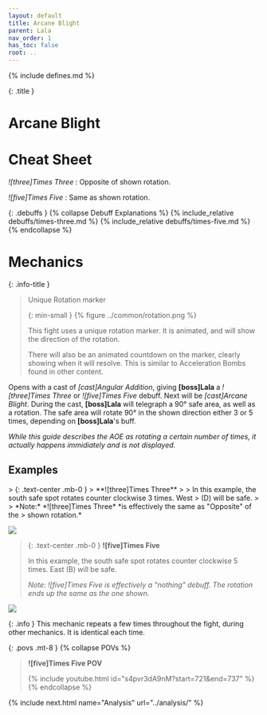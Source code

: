 ```yaml
---
layout: default
title: Arcane Blight
parent: Lala
nav_order: 1
has_toc: false
root: ..
---
```


{% include defines.md %}

{: .title }
# Arcane Blight

# Cheat Sheet

*![three]Times Three*
: Opposite of shown rotation.

*![five]Times Five*
: Same as shown rotation.

{: .debuffs }
{% collapse Debuff Explanations %}
{% include_relative debuffs/times-three.md %}
{% include_relative debuffs/times-five.md %}
{% endcollapse %}

# Mechanics

{: .info-title }
> Unique Rotation marker
>
> {: min-small }
> {% figure ../common/rotation.png %}
>
> This fight uses a unique rotation marker. It is animated, and will show the
> direction of the rotation.
>
> There will also be an animated countdown on the marker, clearly showing when
> it will resolve. This is similar to Acceleration Bombs found in other content.
>
> <div class="clear"></div>

Opens with a cast of *[cast]Angular Addition*, giving **[boss]Lala** a
*![three]Times Three* or *![five]Times Five* debuff. Next will be
*[cast]Arcane Blight*. During the cast, **[boss]Lala** will telegraph a 90° safe
area, as well as a rotation. The safe area will rotate 90° in the shown
direction either 3 or 5 times, depending on **[boss]Lala**'s buff.

*While this guide describes the AOE as rotating a certain number of times,
it actually happens immidiately and is not displayed.*

## Examples

<div class="mechanics" markdown="1">
> {: .text-center .mb-0 }
> **![three]Times Three**
>
> In this example, the south safe spot rotates counter clockwise 3 times. West
> (D) will be safe.
>
> *Note:* *![three]Times Three* *is effectively the same as "Opposite" of the
> shown rotation.*

![](./example-3.png)

> {: .text-center .mb-0 }
> **![five]Times Five**
>
> In this example, the south safe spot rotates counter clockwise 5 times. East
> (B) will be safe.
>
> *Note:* *![five]Times Five* *is effectively a "nothing" debuff. The rotation
> ends up the same as the one shown.*

![](./example-5.png)
</div>

{: .info }
This mechanic repeats a few times throughout the fight, during other mechanics.
It is identical each time.

{: .povs .mt-8 }
{% collapse POVs %}
> **![five]Times Five POV**
>
> {% include youtube.html id="s4pvr3dA9nM?start=721&end=737" %}
{% endcollapse %}

{% include next.html name="Analysis" url="../analysis/" %}
